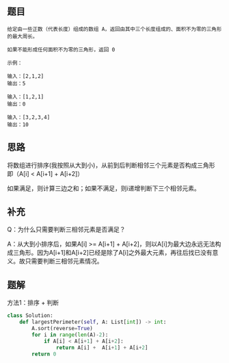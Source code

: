 ## 题目

```None
给定由一些正数（代表长度）组成的数组 A，返回由其中三个长度组成的、面积不为零的三角形的最大周长。

如果不能形成任何面积不为零的三角形，返回 0

示例：

输入：[2,1,2]
输出：5

输入：[1,2,1]
输出：0

输入：[3,2,3,4]
输出：10
```

## 思路

将数组进行排序(我按照从大到小)，从前到后判断相邻三个元素是否构成三角形 即（A[i] < A[i+1] + A[i+2]）

如果满足，则计算三边之和；如果不满足，则i递增判断下三个相邻元素。

## 补充

Q：为什么只需要判断三相邻元素是否满足？

A：从大到小排序后，如果A[i] >= A[i+1] + A[i+2]，则以A[i]为最大边永远无法构成三角形。因为A[i+1]和A[i+2]已经是除了A[i]之外最大元素，再往后找已没有意义。故只需要判断三相邻元素情况。

## 题解

方法1：排序 + 判断

```python
class Solution:
    def largestPerimeter(self, A: List[int]) -> int:
        A.sort(reverse=True)
        for i in range(len(A)-2):
            if A[i] < A[i+1] + A[i+2]:
                return A[i] +  A[i+1] + A[i+2]
        return 0
```